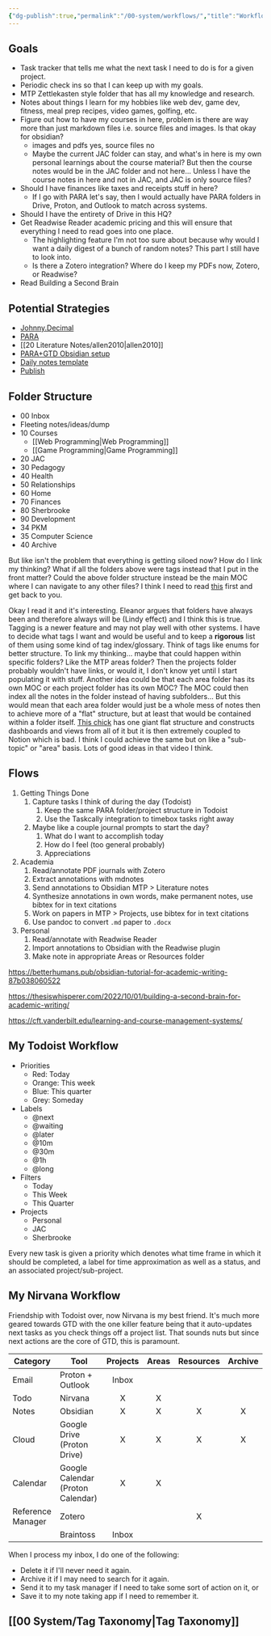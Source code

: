 ```yaml
---
{"dg-publish":true,"permalink":"/00-system/workflows/","title":"Workflows","created":"2024-08-29","updated":"2024-09-13"}
---
```



## Goals

- Task tracker that tells me what the next task I need to do is for a given project.
- Periodic check ins so that I can keep up with my goals.
- MTP Zettlekasten style folder that has all my knowledge and research.
- Notes about things I learn for my hobbies like web dev, game dev, fitness, meal prep recipes, video games, golfing, etc.
- Figure out how to have my courses in here, problem is there are way more than just markdown files i.e. source files and images. Is that okay for obsidian?
    - images and pdfs yes, source files no
    - Maybe the current JAC folder can stay, and what's in here is my own personal learnings about the course material? But then the course notes would be in the JAC folder and not here... Unless I have the course notes in here and not in JAC, and JAC is only source files?
- Should I have finances like taxes and receipts stuff in here?
    - If I go with PARA let's say, then I would actually have PARA folders in Drive, Proton, and Outlook to match across systems.
- Should I have the entirety of Drive in this HQ?
- Get Readwise Reader academic pricing and this will ensure that everything I need to read goes into one place.
    - The highlighting feature I'm not too sure about because why would I want a daily digest of a bunch of random notes? This part I still have to look into.
    - Is there a Zotero integration? Where do I keep my PDFs now, Zotero, or Readwise?
- Read Building a Second Brain

## Potential Strategies

- [Johnny.Decimal](https://johnnydecimal.com/)
- [PARA](https://fortelabs.com/blog/para/)
- [[20 Literature Notes/allen2010\|allen2010]]
- [PARA+GTD Obsidian setup](https://medium.com/@guywiener/para-gtd-obsidian-setup-d7f30b1dbb0c)
- [Daily notes template](https://www.reddit.com/r/ObsidianMD/comments/131pvv6/daily_notes_template_for_obsidian_task_edition/)
- [Publish](https://dg-docs.ole.dev/getting-started/01-getting-started/)

## Folder Structure

- 00 Inbox
- Fleeting notes/ideas/dump
- 10 Courses
    - [[Web Programming\|Web Programming]]
    - [[Game Programming\|Game Programming]]
- 20 JAC
- 30 Pedagogy
- 40 Health
- 50 Relationships
- 60 Home
- 70 Finances
- 80 Sherbrooke
- 90 Development
- 34 PKM
- 35 Computer Science
- 40 Archive

But like isn't the problem that everything is getting siloed now? How do I link my thinking? What if all the folders above were tags instead that I put in the front matter? Could the above folder structure instead be the main MOC where I can navigate to any other files? I think I need to read [this](https://www.eleanorkonik.com/yet-another-hot-take-on-folders-versus-tags/) first and get back to you.

Okay I read it and it's interesting. Eleanor argues that folders have always been and therefore always will be (Lindy effect) and I think this is true. Tagging is a newer feature and may not play well with other systems. I have to decide what tags I want and would be useful and to keep a **rigorous** list of them using some kind of tag index/glossary. Think of tags like enums for better structure. To link my thinking... maybe that could happen within specific folders? Like the MTP areas folder? Then the projects folder probably wouldn't have links, or would it, I don't know yet until I start populating it with stuff. Another idea could be that each area folder has its own MOC or each project folder has its own MOC? The MOC could then index all the notes in the folder instead of having subfolders... But this would mean that each area folder would just be a whole mess of notes then to achieve more of a "flat" structure, but at least that would be contained within a folder itself. [This chick](https://www.youtube.com/watch?v=LflU3FqZ6h4) has one giant flat structure and constructs dashboards and views from all of it but it is then extremely coupled to Notion which is bad. I think I could achieve the same but on like a "sub-topic" or "area" basis. Lots of good ideas in that video I think.

## Flows

1. Getting Things Done
    1. Capture tasks I think of during the day (Todoist)
        1. Keep the same PARA folder/project structure in Todoist
        2. Use the Taskcally integration to timebox tasks right away
    2. Maybe like a couple journal prompts to start the day?
        1. What do I want to accomplish today
        2. How do I feel (too general probably)
        3. Appreciations
2. Academia
    1. Read/annotate PDF journals with Zotero
    2. Extract annotations with mdnotes
    3. Send annotations to Obsidian MTP > Literature notes
    4. Synthesize annotations in own words, make permanent notes, use bibtex for in text citations
    5. Work on papers in MTP > Projects, use bibtex for in text citations
    6. Use pandoc to convert `.md` paper to `.docx`
3. Personal
    1. Read/annotate with Readwise Reader
    2. Import annotations to Obsidian with the Readwise plugin
    3. Make note in appropriate Areas or Resources folder

<https://betterhumans.pub/obsidian-tutorial-for-academic-writing-87b038060522>

<https://thesiswhisperer.com/2022/10/01/building-a-second-brain-for-academic-writing/>

<https://cft.vanderbilt.edu/learning-and-course-management-systems/>

## My Todoist Workflow

- Priorities
    - Red: Today
    - Orange: This week
    - Blue: This quarter
    - Grey: Someday
- Labels
    - @next
    - @waiting
    - @later
    - @10m
    - @30m
    - @1h
    - @long
- Filters
    - Today
    - This Week
    - This Quarter
- Projects
    - Personal
    - JAC
    - Sherbrooke

Every new task is given a priority which denotes what time frame in which it should be completed, a label for time approximation as well as a status, and an associated project/sub-project.

## My Nirvana Workflow

Friendship with Todoist over, now Nirvana is my best friend. It's much more geared towards GTD with the one killer feature being that it auto-updates next tasks as you check things off a project list. That sounds nuts but since next actions are the core of GTD, this is paramount.

| Category          | Tool                              | Projects | Areas | Resources | Archive |
| ----------------- | --------------------------------- | :------: | :---: | :-------: | :-----: |
| Email             | Proton + Outlook                  |  Inbox   |       |           |         |
| Todo              | Nirvana                           |    X     |   X   |           |         |
| Notes             | Obsidian                          |    X     |   X   |     X     |    X    |
| Cloud             | Google Drive (Proton Drive)       |    X     |   X   |     X     |    X    |
| Calendar          | Google Calendar (Proton Calendar) |    X     |   X   |           |         |
| Reference Manager | Zotero                            |          |       |     X     |         |
|                   | Braintoss                         |  Inbox   |       |           |         |

When I process my inbox, I do one of the following:

- Delete it if I'll never need it again.
- Archive it if I may need to search for it again.
- Send it to my task manager if I need to take some sort of action on it, or
- Save it to my note taking app if I need to remember it.

## [[00 System/Tag Taxonomy\|Tag Taxonomy]]
